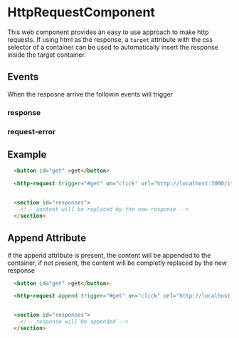 # HttpRequestComponent

This web component provides an easy to use approach to make http requests.
If using html as the response, a `target` attribute with the css selector of a container can be used to automatically insert the response inside the target container.



## Events
When the resposne arrive the followin events will trigger

### response


### request-error



## Example

```html
  <button id="get" >get</button>

  <http-request trigger="#get" on="click" url="http://localhost:3000/items.html" content-type="html" target="#responses" ></http-request>


  <section id="responses">
    <!-- content will be replaced by the new response -->
  </section>

```


## Append Attribute
if the append attribute is present, the content will be appended to the container, if not present, the content will be completly replaced by the new response

```html
  <button id="get" >get</button>

  <http-request append trigger="#get" on="click" url="http://localhost:3000/items.html" content-type="html" target="#responses"  ></http-request>


  <section id="responses">
    <!-- response will be appended -->
  </section>

```


